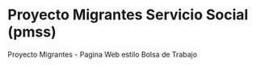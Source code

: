 # Proyecto Migrantes Servicio Social (pmss)

Proyecto Migrantes - Pagina Web estilo Bolsa de Trabajo

